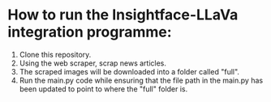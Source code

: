 # How to run the Insightface-LLaVa integration programme:
1. Clone this repository.
2. Using the web scraper, scrap news articles.
3. The scraped images will be downloaded into a folder called "full".
4. Run the main.py code while ensuring that the file path in the main.py has been updated to point to where the "full" folder is.
